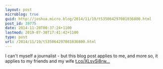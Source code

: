 ```yaml
---
layout: post
microblog: true
guid: http://joshua.micro.blog/2014/11/19/t535064297081036800.html
post_id: 39775
date: 2014-11-20T00:37:24+1100
lastmod: 2019-07-30T17:41:42+1100
type: post
url: /2014/11/19/t535064297081036800.html
---
```

I can't myself a journalist - but this blog post applies to me, and more so, it applies to my friends and my wife [t.co/XLsvSi8rw...](http://t.co/XLsvSi8rwd)
